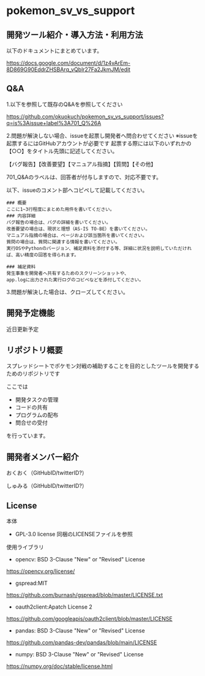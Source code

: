 # pokemon_sv_vs_support
## 開発ツール紹介・導入方法・利用方法
以下のドキュメントにまとめています。

https://docs.google.com/document/d/1z4vArEm-8D869G90EddrZHSBArq_vQblr27Fa2JkmJM/edit

## Q&A
1.以下を参照して既存のQ&Aを参照してください

https://github.com/okuokuch/pokemon_sv_vs_support/issues?q=is%3Aissue+label%3A701_Q%26A

2.問題が解決しない場合、issueを起票し開発者へ問合わせてください
※issueを起票するにはGitHubアカウントが必要です
起票する際には以下のいずれかの【○○】をタイトル先頭に記述してください。

【バグ報告】【改善要望】【マニュアル指摘】【質問】【その他】

701_Q&Aのラベルは、回答者が付与しますので、対応不要です。

以下、issueのコメント部へコピペして記載してください。
```
### 概要
ここに1~3行程度にまとめた用件を書いてください。
### 内容詳細
バグ報告の場合は、バグの詳細を書いてください。
改善要望の場合は、現状と理想（AS-IS TO-BE）を書いてください。
マニュアル指摘の場合は、ページおよび該当箇所を書いてください。
質問の場合は、質問に関連する情報を書いてください。
実行OSやPythonのバージョン、補足資料を添付する等、詳細に状況を説明していただければ、高い精度の回答を得られます。

### 補足資料
発生事象を開発者へ共有するためのスクリーンショットや、
app.logに出力された実行ログのコピペなどを添付してください。
```
3.問題が解決した場合は、クローズしてください。

## 開発予定機能
近日更新予定

## リポジトリ概要
スプレッドシートでポケモン対戦の補助することを目的としたツールを開発するためのリポジトリです

ここでは
- 開発タスクの管理
- コードの共有
- プログラムの配布
- 問合せの受付

を行っています。
## 開発者メンバー紹介
おくおく（GitHubID/twitterID?）

しゅみる（GitHubID/twitterID?）

## License
本体
- GPL-3.0 license
同梱のLICENSEファイルを参照

使用ライブラリ
- opencv: BSD 3-Clause "New" or "Revised" License

https://opencv.org/license/
- gspread:MIT

https://github.com/burnash/gspread/blob/master/LICENSE.txt
- oauth2client:Apatch License 2

https://github.com/googleapis/oauth2client/blob/master/LICENSE
- pandas: BSD 3-Clause "New" or "Revised" License

https://github.com/pandas-dev/pandas/blob/main/LICENSE
- numpy: BSD 3-Clause "New" or "Revised" License

https://numpy.org/doc/stable/license.html
